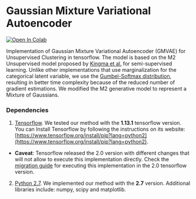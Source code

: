 # Gaussian Mixture Variational Autoencoder

[![Open In Colab](https://colab.research.google.com/assets/colab-badge.svg)](https://colab.research.google.com/drive/11-bSxkRCvSLAk69MMyBQcgVk3A0AQRam)

Implementation of Gaussian Mixture Variational Autoencoder (GMVAE) for Unsupervised Clustering in tensorflow. The model is based on the M2 Unsupervised model proposed by [Kingma et al.](https://arxiv.org/pdf/1406.5298) for semi-supervised learning. Unlike other implementations that use marginalization for the categorical latent variable, we use the [Gumbel-Softmax distribution](https://arxiv.org/pdf/1611.01144), resulting in better time complexity because of the reduced number of gradient estimations. We modified the M2 generative model to represent a Mixture of Gaussians.

### Dependencies

1. [Tensorflow](https://www.tensorflow.org/). We tested our method with the **1.13.1** tensorflow version. You can Install Tensorflow by following the instructions on its website: [https://www.tensorflow.org/install/pip?lang=python2](https://www.tensorflow.org/install/pip?lang=python2).

*  **Caveat**: Tensorflow released the 2.0 version with different changes that will not allow to execute this implementation directly. Check the [migration guide](https://www.tensorflow.org/alpha/guide/migration_guide) for executing this implementation in the 2.0 tensorflow version.

2. [Python 2.7](https://www.python.org/downloads/). We implemented our method with the **2.7** version. Additional libraries include: numpy, scipy and matplotlib.
